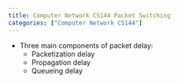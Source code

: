 ```yaml
---
title: Computer Network CS144 Packet Switching
categories: ["Computer Network CS144"]
---
```


- Three main components of packet delay:
    - Packetization delay
    - Propagation delay
    - Queueing delay